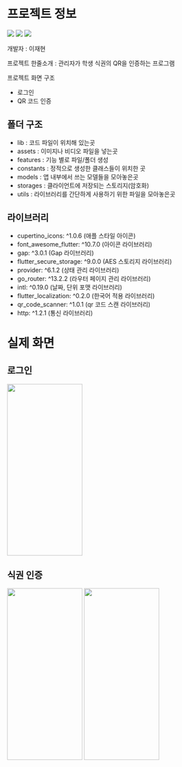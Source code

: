 # 프로젝트 정보

<a><img src="https://img.shields.io/badge/-Flutter-387ADF?style=flat-plastic&logo=Flutter&logoColor=white"/>
<img src="https://img.shields.io/badge/-Provider-FBA834?style=flat-plastic&logo=Provider&logoColor=white"/>
<img src="https://img.shields.io/badge/-Github-black?style=flat-plastic&logo=Github&logoColor=white"/></a>

개발자 : 이재현


프로젝트 한줄소개 : 관리자가 학생 식권의 QR을 인증하는 프로그램


프로젝트 화면 구조
- 로그인
- QR 코드 인증

## 폴더 구조

- lib : 코드 파일이 위치해 있는곳
- assets : 이미지나 비디오 파일을 넣는곳
- features : 기능 별로 파일/폴더 생성
- constants : 정적으로 생성한 클래스들이 위치한 곳
- models : 앱 내부에서 쓰는 모델들을 모아놓은곳
- storages : 클라이언트에 저장되는 스토리지(암호화)
- utils : 라이브러리를 간단하게 사용하기 위한 파일을 모아놓은곳

## 라이브러리

- cupertino_icons: ^1.0.6 (애플 스타일 아이콘)
- font_awesome_flutter: ^10.7.0 (아이콘 라이브러리)
- gap: ^3.0.1 (Gap 라이브러리)
- flutter_secure_storage: ^9.0.0 (AES 스토리지 라이브러리)
- provider: ^6.1.2 (상태 관리 라이브러리)
- go_router: ^13.2.2 (라우터 페이지 관리 라이브러리)
- intl: ^0.19.0 (날짜, 단위 포맷 라이브러리)
- flutter_localization: ^0.2.0 (한국어 적용 라이브러리)
- qr_code_scanner: ^1.0.1 (qr 코드 스캔 라이브러리)
- http: ^1.2.1 (통신 라이브러리)


# 실제 화면
## 로그인
<img src="https://github.com/have-a-meal/mobile_admin_have_a_meal/assets/77985708/c69dff6a-6c9f-47f8-acce-3d25775e6d3c.png"  width="175" height="400"/>

## 식권 인증
<img src="https://github.com/have-a-meal/mobile_admin_have_a_meal/assets/77985708/410999ea-65bc-4853-97cf-3147ccbeba32.png"  width="175" height="400"/>
<img src="https://github.com/have-a-meal/mobile_admin_have_a_meal/assets/77985708/f54855a6-6f9e-4456-9544-3c4875aec432.png"  width="175" height="400"/>
